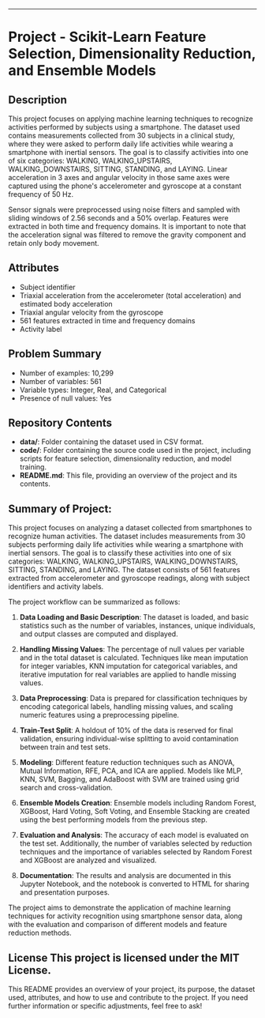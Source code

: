 

---

# Project - Scikit-Learn Feature Selection, Dimensionality Reduction, and Ensemble Models

## Description
This project focuses on applying machine learning techniques to recognize activities performed by subjects using a smartphone. The dataset used contains measurements collected from 30 subjects in a clinical study, where they were asked to perform daily life activities while wearing a smartphone with inertial sensors. The goal is to classify activities into one of six categories: WALKING, WALKING_UPSTAIRS, WALKING_DOWNSTAIRS, SITTING, STANDING, and LAYING. Linear acceleration in 3 axes and angular velocity in those same axes were captured using the phone's accelerometer and gyroscope at a constant frequency of 50 Hz.

Sensor signals were preprocessed using noise filters and sampled with sliding windows of 2.56 seconds and a 50% overlap. Features were extracted in both time and frequency domains. It is important to note that the acceleration signal was filtered to remove the gravity component and retain only body movement.

## Attributes
- Subject identifier
- Triaxial acceleration from the accelerometer (total acceleration) and estimated body acceleration
- Triaxial angular velocity from the gyroscope
- 561 features extracted in time and frequency domains
- Activity label

## Problem Summary
- Number of examples: 10,299
- Number of variables: 561
- Variable types: Integer, Real, and Categorical
- Presence of null values: Yes

## Repository Contents
- **data/**: Folder containing the dataset used in CSV format.
- **code/**: Folder containing the source code used in the project, including scripts for feature selection, dimensionality reduction, and model training.
- **README.md**: This file, providing an overview of the project and its contents.


## Summary of Project:

This project focuses on analyzing a dataset collected from smartphones to recognize human activities. The dataset includes measurements from 30 subjects performing daily life activities while wearing a smartphone with inertial sensors. The goal is to classify these activities into one of six categories: WALKING, WALKING_UPSTAIRS, WALKING_DOWNSTAIRS, SITTING, STANDING, and LAYING. The dataset consists of 561 features extracted from accelerometer and gyroscope readings, along with subject identifiers and activity labels.

The project workflow can be summarized as follows:

1. **Data Loading and Basic Description**: The dataset is loaded, and basic statistics such as the number of variables, instances, unique individuals, and output classes are computed and displayed.

2. **Handling Missing Values**: The percentage of null values per variable and in the total dataset is calculated. Techniques like mean imputation for integer variables, KNN imputation for categorical variables, and iterative imputation for real variables are applied to handle missing values.

3. **Data Preprocessing**: Data is prepared for classification techniques by encoding categorical labels, handling missing values, and scaling numeric features using a preprocessing pipeline.

4. **Train-Test Split**: A holdout of 10% of the data is reserved for final validation, ensuring individual-wise splitting to avoid contamination between train and test sets.

5. **Modeling**: Different feature reduction techniques such as ANOVA, Mutual Information, RFE, PCA, and ICA are applied. Models like MLP, KNN, SVM, Bagging, and AdaBoost with SVM are trained using grid search and cross-validation.

6. **Ensemble Models Creation**: Ensemble models including Random Forest, XGBoost, Hard Voting, Soft Voting, and Ensemble Stacking are created using the best performing models from the previous step.

7. **Evaluation and Analysis**: The accuracy of each model is evaluated on the test set. Additionally, the number of variables selected by reduction techniques and the importance of variables selected by Random Forest and XGBoost are analyzed and visualized.

8. **Documentation**: The results and analysis are documented in this Jupyter Notebook, and the notebook is converted to HTML for sharing and presentation purposes.

The project aims to demonstrate the application of machine learning techniques for activity recognition using smartphone sensor data, along with the evaluation and comparison of different models and feature reduction methods.

License
This project is licensed under the MIT License.
---

This README provides an overview of your project, its purpose, the dataset used, attributes, and how to use and contribute to the project. If you need further information or specific adjustments, feel free to ask!
